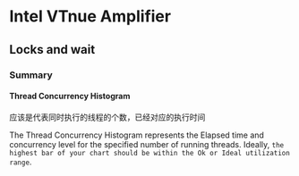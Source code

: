 # Intel VTnue Amplifier

## Locks and wait

### Summary

#### Thread Concurrency Histogram

应该是代表同时执行的线程的个数，已经对应的执行时间

The Thread Concurrency Histogram represents the Elapsed time and concurrency level for the specified number of running threads. Ideally, `the highest bar of your chart should be within the Ok or Ideal utilization range`.

